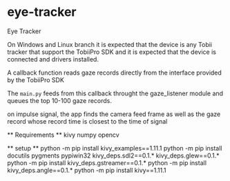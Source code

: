 # eye-tracker
Eye Tracker

On Windows and Linux branch it is expected that the device is any Tobii tracker that support the TobiiPro SDK and it is expected that the device is connected and drivers installed. 

A callback function reads gaze records directly from the interface provided by the TobiiPro SDK

The `main.py` feeds from this callback throught the gaze_listener module and queues the top 10-100 gaze records.

on impulse signal, the app finds the camera feed frame as well as the gaze record whose record time is closest to the time of signal 

** Requirements ** 
kivy
numpy
opencv

** setup ** 
python -m pip install kivy_examples==1.11.1
python -m pip install docutils pygments pypiwin32 kivy_deps.sdl2==0.1.* kivy_deps.glew==0.1.*
python -m pip install kivy_deps.gstreamer==0.1.*
python -m pip install kivy_deps.angle==0.1.*
python -m pip install kivy==1.11.1


